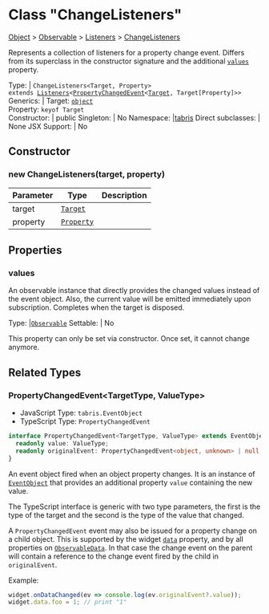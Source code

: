---
---
# Class "ChangeListeners"

<a href="https://developer.mozilla.org/en-US/docs/Web/JavaScript/Reference/Global_Objects/Object" title="View &quot;Object&quot; on MDN">Object</a> > <a href="Observable.html" title="Observable Class Reference">Observable</a> > <a href="Listeners.html" title="Listeners Class Reference">Listeners</a> > <a href="#" >ChangeListeners</a>

Represents a collection of listeners for a property change event. Differs from its superclass in the constructor signature and the additional [`values`](#values) property.


Type: | <code style="white-space: nowrap">ChangeListeners&lt;Target, Property&gt;<br/>extends <a href="Listeners.html" title="Listeners Class Reference">Listeners</a>&lt;<a href="ChangeListeners.html#propertychangedeventtargettype-valuetype" title="ChangeListeners Class Type">PropertyChangedEvent</a>&lt;<a href="#generics" title="Generic Parameter&quot;Target&quot;">Target</a>, Target[Property]&gt;&gt;</code>
Generics: | <span id="generics">Target: <code style="white-space: nowrap"><a href="https://developer.mozilla.org/en-US/docs/Web/JavaScript/Reference/Global_Objects/Object" title="View &quot;Object&quot; on MDN">object</a></code><br/>Property: <code style="white-space: nowrap">keyof Target</code><br/></span>
Constructor: | public
Singleton: | No
Namespace: |<a href="../modules.html#startup" >tabris</a>
Direct subclasses: | None
JSX Support: | No


## Constructor

### new ChangeListeners(target, property)

Parameter|Type|Description
-|-|-
target | <code style="white-space: nowrap"><a href="#generics" title="Generic Parameter&quot;Target&quot;">Target</a></code> | 
property | <code style="white-space: nowrap"><a href="#generics" title="Generic Parameter&quot;Property&quot;">Property</a></code> | 

## Properties

### values


An observable instance that directly provides the changed values instead of the event object. Also, the current value will be emitted immediately upon subscription. Completes when the target is disposed.

Type: |<code style="white-space: nowrap"><a href="Observable.html" title="Observable Class Reference">Observable</a></code>
Settable: | No




This property can only be set via constructor. Once set, it cannot change anymore.





## Related Types

### PropertyChangedEvent&lt;TargetType, ValueType&gt;

* JavaScript Type: `tabris.EventObject`
* TypeScript Type: `PropertyChangedEvent`

```ts
interface PropertyChangedEvent<TargetType, ValueType> extends EventObject<TargetType>{
  readonly value: ValueType;
  readonly originalEvent: PropertyChangedEvent<object, unknown> | null;
}
```

An event object fired when an object property changes. It is an instance of [`EventObject`](./EventObject.md) that provides an additional property `value` containing the new value.

The TypeScript interface is generic with two type parameters, the first is the type of the target and the second is the type of the value that changed.

A `PropertyChangedEvent` event may also be issued for a property change on a child object. This is supported by the widget [`data`](./Widget.md#data) property, and by all properties on [`ObservableData`](./ObservableData.md). In that case the change event on the parent will contain a reference to the change event fired by the child in `originalEvent`.

Example:

```js
widget.onDataChanged(ev => console.log(ev.originalEvent?.value));
widget.data.foo = 1; // print "1"
```

